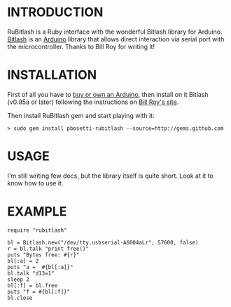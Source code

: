 INTRODUCTION
============
RuBitlash is a Ruby interface with the wonderful Bitlash library for Arduino.
[Bitlash](http://bitlash.net/) is an [Arduino](http://arduino.cc) library that allows direct interaction via serial port with the microcontroller.
Thanks to Bill Roy for writing it!

INSTALLATION
============
First of all you have to [buy or own an Arduino](http://arduino.cc), then install on it Bitlash (v0.95a or later) following the instructions on [Bill Roy's site](http://bitlash.net/).

Then install RuBitlash gem and start playing with it:

    > sudo gem install pbosetti-rubitlash --source=http://gems.github.com
    
USAGE
=====
I'm still writing few docs, but the library itself is quite short. Look at it to know how to use it.

EXAMPLE
=======

    require "rubitlash"

    bl = Bitlash.new("/dev/tty.usbserial-A6004aLr", 57600, false)
    r = bl.talk "print free()"
    puts "Bytes free: #{r}"
    bl[:a] = 2
    puts "a =  #{bl[:a]}"
    bl.talk "d13=1"
    sleep 2
    bl[:f] = bl.free
    puts "f = #{bl[:f]}"
    bl.close